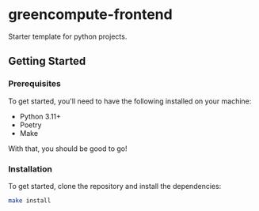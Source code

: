 # greencompute-frontend

Starter template for python projects.

## Getting Started

### Prerequisites

To get started, you'll need to have the following installed on your machine:

- Python 3.11+
- Poetry
- Make

With that, you should be good to go!

### Installation

To get started, clone the repository and install the dependencies:

```bash
make install
```

